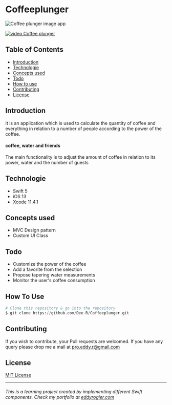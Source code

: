 # Coffeeplunger

![Coffee plunger image app](https://project.getcode.fr/Coffeeplunger/Coffeeplunger.png)

[![video Coffee plunger](https://cdn.shopify.com/s/files/1/2018/8867/files/play-button.png)](https://project.getcode.fr/Coffeeplunger/Coffeeplunger.mp4)

## Table of Contents
* [Introduction](#introduction)
* [Technologie](#technologie)
* [Concepts used](#concepts-used)
* [Todo](#todo)
* [How to use](#how-to-use)
* [Contributing](#contributing)
* [License](#license)

## Introduction
It is an application which is used to calculate the quantity of coffee and everything in relation to a number of people according to the power of the coffee.

#### coffee, water and friends

The main functionality is to adjust the amount of coffee in relation to its power, water and the number of guests


## Technologie
* Swift 5
* iOS 13
* Xcode 11.4.1

## Concepts used
* MVC Design pattern
* Custom UI Class

## Todo
* Customize the power of the coffee
* Add a favorite from the selection
* Propose tapering water measurements
* Monitor the user's coffee consumption


## How To Use
```python
# Clone this repository & go into the repository
$ git clone https://github.com/Dee-R/Coffeeplunger.git
```

## Contributing
If you wish to contribute, your Pull requests are welcomed. If you have any query please drop me a mail at [pro.eddy.r@gmail.com](pro.eddy.r@gmail.com)

## License
[MIT License](https://github.com/Dee-R/Weather-OpenWeather/blob/main/LICENSE)

___
######   This is a learning project created by implementing different Swift components. Check my portfolio at [eddyrogier.com](https://www.eddyrogier.com/)
